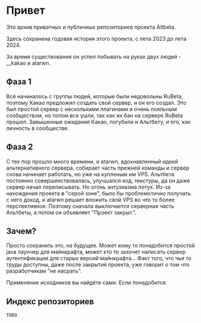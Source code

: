 # Привет

Это архив приватных и публичных репозиториев проекта Altbeta.

Здесь сохранена годовая история этого проекта, с лета 2023 до лета 2024.

За время существования он успел побывать на руках двух людей - __kakao и atarwn. 

## Фаза 1
Всё начиналось с группы людей, которые были недовольны RuBeta, поэтому Какао предложил создать свой сервер, и он его создал. Это был простой сервер с несколькими плагинами и очень лояльным сообществом, но потом все ушли, так как их бан на сервере RuBeta прошел. Завышенные ожидания Какао, погубили и Альтбету, и его, как личность в сообществе.

## Фаза 2
С тех пор прошло много времени, и atarwn, вдохнавленный идеей альтернативного сервера, собирает часть прежней команды и сервер снова начинает работать, но уже на купленым им VPS. Альтбета постоянно совершенствовалась, улучшался код, текстуры, да он даже сервер начал переписывать. Но огонь энтузиазма потух. Из-за нахождения проекта в "серой зоне", было бы проблемотично получать с него доход, и atarwn решает вложить свой VPS во что то более перспективное. Поэтому сначала выключается серверная часть Альтбеты, а потом он объявляет "Проект закрыт.".

## Зачем?
Просто сохранить это, на будущее. Может кому то понадобится простой java лаунчер для майнкрафта, может кто то захочет написать сервер аутентификации для старых версий майнкрафта... Факт того, что чьи то труды доступны, даже после закрытия проекта, уже говорит о том что разработчикам "не насрать". 

Применение исходников вы найдёте сами. Если понадобится.

## Индекс репозиториев
`TODO`
